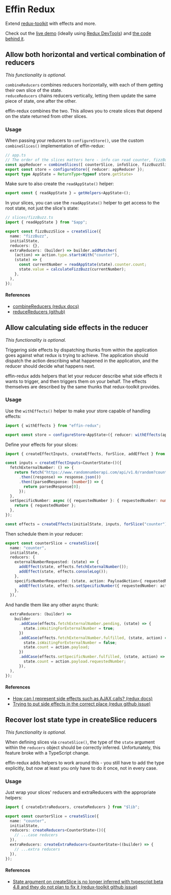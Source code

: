 # Effin Redux

Extend [redux-toolkit](https://redux-toolkit.js.org/) with effects and more.

Check out the [live demo](https://endreymarcell.github.io/effin-redux/) (ideally using [Redux DevTools](https://github.com/reduxjs/redux-devtools)) and [the code behind it](https://github.com/endreymarcell/effin-redux/blob/master/src/app/app.ts).

## Allow both horizontal and vertical combination of reducers

_This functionality is optional._

`combineReducers` combines reducers horizontally, with each of them getting their own slice of the state.  
`reduceReducers` chains reducers vertically, letting them update the same piece of state, one after the other.

effin-redux combines the two. This allows you to create slices that depend on the state returned from other slices.

### Usage

When passing your reducers to `configureStore()`, use the custom `combineSlices()` implementation of effin-redux:

```typescript
// app.ts
// The order of the slices matters here - info can read counter, fizzBuzz can read counter and info.
const appReducer = combineSlices([ counterSlice, infoSlice, fizzBuzzSlice ]);
export const store = configureStore({ reducer: appReducer });
export type AppState = ReturnType<typeof store.getState>
```

Make sure to also create the `readAppState()` helper:

```typescript
export const { readAppState } = getHelpers<AppState>();
```

In your slices, you can use the `readAppState()` helper to get access to the root state, not just the slice's state:

```typescript
// slices/fizzBuzz.ts
import { readAppState } from "$app";

export const fizzBuzzSlice = createSlice({
  name: "fizzBuzz",
  initialState,
  reducers: {},
  extraReducers: (builder) => builder.addMatcher(
    (action) => action.type.startsWith("counter"),
    (state) => {
      const currentNumber = readAppState(state).counter.count;
      state.value = calculateFizzBuzz(currentNumber);
    },
  ),
});
```

#### References

- [combineReducers (redux docs)](https://redux.js.org/api/combinereducers)
- [reduceReducers (github)](https://github.com/redux-utilities/reduce-reducers)

## Allow calculating side effects in the reducer

_This functionality is optional._

Triggering side effects by dispatching thunks from within the application goes against what redux is trying to achieve.
The application should dispatch the action describing what happened in the application, and the reducer should decide what happens next.

effin-redux adds helpers that let your reducer describe what side effects it wants to trigger, and then triggers them on your behalf.
The effects themselves are described by the same thunks that redux-toolkit provides.

### Usage

Use the `withEffects()` helper to make your store capable of handling effects:

```typescript
import { withEffects } from "effin-redux";

export const store = configureStore<AppState>({ reducer: withEffects(appReducer) });
```

Define your effects for your slices:

```typescript
import { createEffectInputs, createEffects, forSlice, addEffect } from "effin-redux";

const inputs = createEffectInputs<CounterState>()({
  fetchExternalNumber: () => {
    return fetch("https://www.randomnumberapi.com/api/v1.0/random?count=1")
      .then((response) => response.json())
      .then((parsedResponse: [number]) => {
        return parsedResponse[0];
      });
  },
  setSpecificNumber: async ({ requestedNumber }: { requestedNumber: number }) => {
    return { requestedNumber };
  },
});

const effects = createEffects(initialState, inputs, forSlice("counter"));
```

Then schedule them in your reducer:

```typescript
export const counterSlice = createSlice({
  name: "counter",
  initialState,
  reducers: {
    externalNumberRequested: (state) => {
      addEffect(state, effects.fetchExternalNumber());
      addEffect(state, effects.consoleLog());
    },
    specificNumberRequested: (state, action: PayloadAction<{ requestedNumber: number }>) => {
      addEffect(state, effects.setSpecificNumber({ requestedNumber: action.payload.requestedNumber }));
    },
  }),
```

And handle them like any other async thunk:
```typescript
  extraReducers: (builder) =>
    builder
      .addCase(effects.fetchExternalNumber.pending, (state) => {
        state.isWaitingForExternalNumber = true;
      })
      .addCase(effects.fetchExternalNumber.fulfilled, (state, action) => {
        state.isWaitingForExternalNumber = false;
        state.count = action.payload;
      })
      .addCase(effects.setSpecificNumber.fulfilled, (state, action) => {
        state.count = action.payload.requestedNumber;
      }),
  ),
});
```

#### References

- [How can I represent side effects such as AJAX calls? (redux docs)](https://redux.js.org/faq/actions#how-can-i-represent-side-effects-such-as-ajax-calls-why-do-we-need-things-like-action-creators-thunks-and-middleware-to-do-async-behavior)
- [Trying to put side effects in the correct place (redux github issue)](https://github.com/reduxjs/redux/issues/291)

## Recover lost state type in createSlice reducers

_This functionality is optional._

When defining slices via `createSlice()`, the type of the `state` argument within the `reducers` object should be correctly inferred.
Unfortunately, this feature broke with a TypeScript change.

effin-redux adds helpers to work around this - you still have to add the type explicitly, but now at least you only have to do it once, not in every case.

### Usage

Just wrap your slices' reducers and extraReducers with the appropriate helpers:
```typescript
import { createExtraReducers, createReducers } from "$lib";

export const counterSlice = createSlice({
  name: "counter",
  initialState,
  reducers: createReducers<CounterState>()({
    // ...case reducers
  }),
  extraReducers: createExtraReducers<CounterState>((builder) => {
    // ...extra reducers
  }),
});
```

#### References

- [State argument on createSlice is no longer inferred with typescript beta 4.8 and they do not plan to fix it (redux-toolkit github issue)](https://github.com/reduxjs/redux-toolkit/issues/2543)

